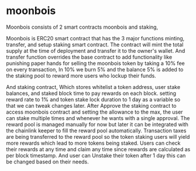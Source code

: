 # moonbois

Moonbois consists of 2 smart contracts moonbois and staking, 

Moonbois is ERC20 smart contract that has the 3 major functions minting, transfer, and setup staking smart contract. The contract will mint the total supply at the time of deployment and transfer it to the owner's wallet. And transfer function overrides the base contract to add functionality like punishing paper hands for selling the moonbois token by taking a 10% fee on every transaction, In 10% we burn 5% and the balance 5% is added to the staking pool to reward more users who lockup their funds. 

And staking contract, Which stores whitelist a token address, user stake balances, and staked block time to pay rewards on each block. setting reward rate to 1% and token stake lock duration to 1 day as a variable so that we can tweak changes later. After Approve the staking contract to access moonbois contract and setting the allowance to the max, the user can stake multiple times and whenever he wants with a single approval. The reward pool is managed manually for now but later it can be integrated with the chainlink keeper to fill the reward pool automatically. Transaction taxes are being transferred to the reward pool so the token staking users will yield more rewards which lead to more tokens being staked. Users can check their rewards at any time and claim any time since rewards are calculated as per block timestamp. And user can Unstake their token after 1 day this can be changed based on their needs.
